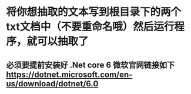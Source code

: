 # 将你想抽取的文本写到根目录下的两个txt文档中（不要重命名哦）然后运行程序，就可以抽取了
## 必须要提前安装好 .Net core 6 微软官网链接如下 https://dotnet.microsoft.com/en-us/download/dotnet/6.0
